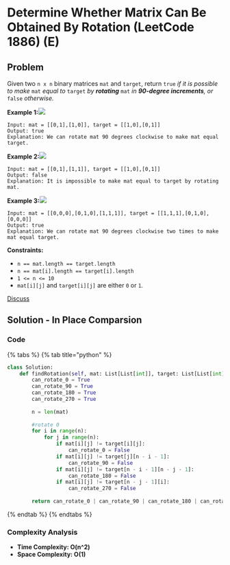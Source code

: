 # Determine Whether Matrix Can Be Obtained By Rotation \(LeetCode 1886\) \(E\)

## Problem

Given two `n x n` binary matrices `mat` and `target`, return `true` _if it is possible to make_ `mat` _equal to_ `target` _by **rotating**_ `mat` _in **90-degree increments**, or_ `false` _otherwise._

**Example 1:**![](https://assets.leetcode.com/uploads/2021/05/20/grid3.png)

```text
Input: mat = [[0,1],[1,0]], target = [[1,0],[0,1]]
Output: true
Explanation: We can rotate mat 90 degrees clockwise to make mat equal target.
```

**Example 2:**![](https://assets.leetcode.com/uploads/2021/05/20/grid4.png)

```text
Input: mat = [[0,1],[1,1]], target = [[1,0],[0,1]]
Output: false
Explanation: It is impossible to make mat equal to target by rotating mat.
```

**Example 3:**![](https://assets.leetcode.com/uploads/2021/05/26/grid4.png)

```text
Input: mat = [[0,0,0],[0,1,0],[1,1,1]], target = [[1,1,1],[0,1,0],[0,0,0]]
Output: true
Explanation: We can rotate mat 90 degrees clockwise two times to make mat equal target.
```

**Constraints:**

* `n == mat.length == target.length`
* `n == mat[i].length == target[i].length`
* `1 <= n <= 10`
* `mat[i][j]` and `target[i][j]` are either `0` or `1`.

[Discuss](https://leetcode.com/problems/determine-whether-matrix-can-be-obtained-by-rotation/discuss)  


## Solution - In Place Comparsion

### Code

{% tabs %}
{% tab title="python" %}
```python
class Solution:
    def findRotation(self, mat: List[List[int]], target: List[List[int]]) -> bool:
        can_rotate_0 = True
        can_rotate_90 = True
        can_rotate_180 = True
        can_rotate_270 = True
        
        n = len(mat)
        
        #rotate 0
        for i in range(n):
            for j in range(n):
                if mat[i][j] != target[i][j]:
                    can_rotate_0 = False
                if mat[i][j] != target[j][n - i - 1]:
                    can_rotate_90 = False
                if mat[i][j] != target[n - i - 1][n - j - 1]:
                    can_rotate_180 = False
                if mat[i][j] != target[n - j - 1][i]:
                    can_rotate_270 = False
        
        return can_rotate_0 | can_rotate_90 | can_rotate_180 | can_rotate_270
```
{% endtab %}
{% endtabs %}

### Complexity Analysis

* **Time Complexity: O\(n^2\)**
* **Space Complexity: O\(1\)**


